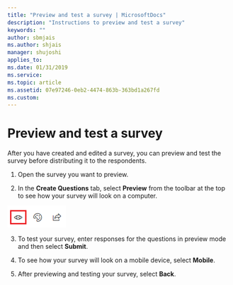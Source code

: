 ```yaml
---
title: "Preview and test a survey | MicrosoftDocs"
description: "Instructions to preview and test a survey"
keywords: ""
author: sbmjais
ms.author: shjais
manager: shujoshi
applies_to: 
ms.date: 01/31/2019
ms.service: 
ms.topic: article
ms.assetid: 07e97246-0eb2-4474-863b-363bd1a267fd
ms.custom: 
---
```

# Preview and test a survey

After you have created and edited a survey, you can preview and test the survey before distributing it to the respondents.

1.  Open the survey you want to preview.

2.  In the **Create Questions** tab, select **Preview** from the toolbar at the top to see how your survey will look on a computer.

 ![preview a survey](media/preview-survey.png "Preview a survey")  

3.  To test your survey, enter responses for the questions in preview mode and then select **Submit**.

4.  To see how your survey will look on a mobile device, select **Mobile**.

5.  After previewing and testing your survey, select **Back**.

